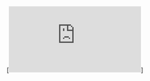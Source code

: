 [![Diagrama de classes](https://github.com/andrefilipe1310/reconnect/blob/main/docs/diagrams/class_diagram.md)]
